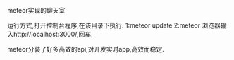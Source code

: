 meteor实现的聊天室

运行方式,打开控制台程序,在该目录下执行.
    1:meteor update
    2:meteor
浏览器输入http://localhost:3000/,回车.
     
meteor分装了好多高效的api,对开发实时app,高效而稳定.